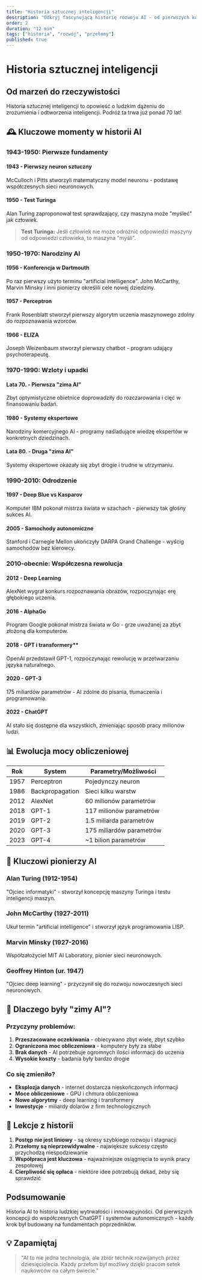 ```yaml
---
title: "Historia sztucznej inteligencji"
description: "Odkryj fascynującą historię rozwoju AI - od pierwszych koncepcji do współczesnych przełomów"
order: 2
duration: "12 min"
tags: ["historia", "rozwój", "przełomy"]
published: true
---
```


# Historia sztucznej inteligencji

## Od marzeń do rzeczywistości

Historia sztucznej inteligencji to opowieść o ludzkim dążeniu do zrozumienia i odtworzenia inteligencji. Podróż ta trwa już ponad 70 lat!

## 🕰️ Kluczowe momenty w historii AI

### **1943-1950: Pierwsze fundamenty**

#### **1943** - Pierwszy neuron sztuczny
McCulloch i Pitts stworzyli matematyczny model neuronu - podstawę współczesnych sieci neuronowych.

#### **1950** - Test Turinga
Alan Turing zaproponował test sprawdzający, czy maszyna może "myśleć" jak człowiek.

> **Test Turinga:** Jeśli człowiek nie może odróżnić odpowiedzi maszyny od odpowiedzi człowieka, to maszyna "myśli".

### **1950-1970: Narodziny AI**

#### **1956** - Konferencja w Dartmouth
Po raz pierwszy użyto terminu "artificial intelligence". John McCarthy, Marvin Minsky i inni pionierzy określili cele nowej dziedziny.

#### **1957** - Perceptron
Frank Rosenblatt stworzył pierwszy algorytm uczenia maszynowego zdolny do rozpoznawania wzorców.

#### **1966** - ELIZA
Joseph Weizenbaum stworzył pierwszy chatbot - program udający psychoterapeutę.

### **1970-1990: Wzloty i upadki**

#### **Lata 70.** - Pierwsza "zima AI"
Zbyt optymistyczne obietnice doprowadziły do rozczarowania i cięć w finansowaniu badań.

#### **1980** - Systemy ekspertowe
Narodziny komercyjnego AI - programy naśladujące wiedzę ekspertów w konkretnych dziedzinach.

#### **Lata 80.** - Druga "zima AI"
Systemy ekspertowe okazały się zbyt drogie i trudne w utrzymaniu.

### **1990-2010: Odrodzenie**

#### **1997** - Deep Blue vs Kasparov
Komputer IBM pokonał mistrza świata w szachach - pierwszy tak głośny sukces AI.

#### **2005** - Samochody autonomiczne
Stanford i Carnegie Mellon ukończyły DARPA Grand Challenge - wyścig samochodów bez kierowcy.

### **2010-obecnie: Współczesna rewolucja**

#### **2012** - Deep Learning
AlexNet wygrał konkurs rozpoznawania obrazów, rozpoczynając erę głębokiego uczenia.

#### **2016** - AlphaGo
Program Google pokonał mistrza świata w Go - grze uważanej za zbyt złożoną dla komputerów.

#### **2018** - GPT i transformery**
OpenAI przedstawił GPT-1, rozpoczynając rewolucję w przetwarzaniu języka naturalnego.

#### **2020** - GPT-3
175 miliardów parametrów - AI zdolne do pisania, tłumaczenia i programowania.

#### **2022** - ChatGPT
AI stało się dostępne dla wszystkich, zmieniając sposób pracy milionów ludzi.

## 📊 Ewolucja mocy obliczeniowej

| Rok | System | Parametry/Możliwości |
|-----|---------|---------------------|
| 1957 | Perceptron | Pojedynczy neuron |
| 1986 | Backpropagation | Sieci kilku warstw |
| 2012 | AlexNet | 60 milionów parametrów |
| 2018 | GPT-1 | 117 milionów parametrów |
| 2019 | GPT-2 | 1.5 miliarda parametrów |
| 2020 | GPT-3 | 175 miliardów parametrów |
| 2023 | GPT-4 | ~1 bilion parametrów |

## 🔬 Kluczowi pionierzy AI

### **Alan Turing** (1912-1954)
"Ojciec informatyki" - stworzył koncepcję maszyny Turinga i testu inteligencji maszyn.

### **John McCarthy** (1927-2011)
Ukuł termin "artificial intelligence" i stworzył język programowania LISP.

### **Marvin Minsky** (1927-2016)
Współzałożyciel MIT AI Laboratory, pionier sieci neuronowych.

### **Geoffrey Hinton** (ur. 1947)
"Ojciec deep learning" - przyczynił się do rozwoju nowoczesnych sieci neuronowych.

## 🌊 Dlaczego były "zimy AI"?

### Przyczyny problemów:
1. **Przeszacowane oczekiwania** - obiecywano zbyt wiele, zbyt szybko
2. **Ograniczona moc obliczeniowa** - komputery były za słabe
3. **Brak danych** - AI potrzebuje ogromnych ilości informacji do uczenia
4. **Wysokie koszty** - badania były bardzo drogie

### Co się zmieniło?
- **Eksplozja danych** - internet dostarcza nieskończonych informacji
- **Moce obliczeniowe** - GPU i chmura obliczeniowa
- **Nowe algorytmy** - deep learning i transformery
- **Inwestycje** - miliardy dolarów z firm technologicznych

## 🔮 Lekcje z historii

1. **Postęp nie jest liniowy** - są okresy szybkiego rozwoju i stagnacji
2. **Przełomy są nieprzewidywalne** - największe sukcesy często przychodzą niespodziewanie
3. **Współpraca jest kluczowa** - najważniejsze osiągnięcia to wynik pracy zespołowej
4. **Cierpliwość się opłaca** - niektóre idee potrzebują dekad, żeby się sprawdzić

## Podsumowanie

Historia AI to historia ludzkiej wytrwałości i innowacyjności. Od pierwszych koncepcji do współczesnych ChatGPT i systemów autonomicznych - każdy krok był budowany na fundamentach poprzedników.

## 💡 **Zapamiętaj**

> "AI to nie jedna technologia, ale zbiór technik rozwijanych przez dziesięciolecia. Każdy przełom był możliwy dzięki pracom setek naukowców na całym świecie."